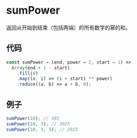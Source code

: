 # sumPower

返回从开始到结束（包括两端）的所有数字的幂的和。

## 代码

```js
const sumPower = (end, power = 2, start = 1) =>
  Array(end + 1 - start)
    .fill(0)
    .map((x, i) => (i + start) ** power)
    .reduce((a, b) => a + b, 0);
```

## 例子

```js
sumPower(10); // 385
sumPower(10, 3); // 3025
sumPower(10, 3, 5); // 2925
```
